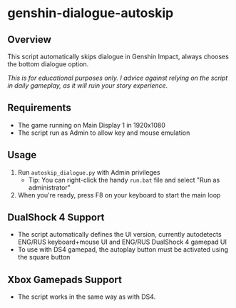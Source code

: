 # genshin-dialogue-autoskip

## Overview
This script automatically skips dialogue in Genshin Impact, always chooses the bottom dialogue option.

*This is for educational purposes only. I advice against relying on the script in daily gameplay, as it will ruin your story experience.*

## Requirements
- The game running on Main Display 1 in 1920x1080
- The script run as Admin to allow key and mouse emulation

## Usage
1. Run `autoskip_dialogue.py` with Admin privileges
	-  Tip: You can right-click the handy `run.bat` file and select "Run as administrator"
2. When you're ready, press F8 on your keyboard to start the main loop

## DualShock 4 Support
- The script automatically defines the UI version, currently autodetects ENG/RUS keyboard+mouse UI and ENG/RUS DualShock 4 gamepad UI
- To use with DS4 gamepad, the autoplay button must be activated using the square button

## Xbox Gamepads Support
- The script works in the same way as with DS4.